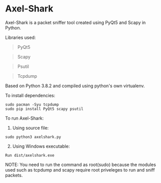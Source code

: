 # Axel-Shark

Axel-Shark is a packet sniffer tool created using PyQt5 and Scapy in Python.

Libraries used: 
> PyQt5

> Scapy

> Psutil

> Tcpdump

Based on Python 3.8.2 and compiled using python's own virtualenv.

To install dependencies:

~~~
sudo pacman -Syu tcpdump
sudo pip install PyQt5 scapy psutil
~~~

To run Axel-Shark:

1. Using source file:
~~~
sudo python3 axelshark.py
~~~

2. Using Windows executable:
~~~
Run dist/axelshark.exe
~~~

NOTE: You need to run the command as root(sudo) because the modules used such as tcpdump and scapy require root priveleges to run and sniff packets.
